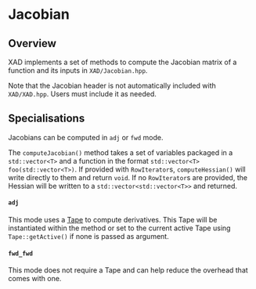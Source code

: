 # Jacobian

## Overview

XAD implements a set of methods to compute the Jacobian matrix of a function and its inputs in `XAD/Jacobian.hpp`.

Note that the Jacobian header is not automatically included with `XAD/XAD.hpp`.
Users must include it as needed.


## Specialisations

Jacobians can be computed in `adj` or `fwd` mode.

The `computeJacobian()` method takes a set of variables packaged in a `std::vector<T>` and a function in the format `std::vector<T> foo(std::vector<T>)`.
If provided with `RowIterator`s, `computeHessian()` will write directly to them and return `void`. If no `RowIterator`s are provided, the Hessian will be written to a `std::vector<std::vector<T>>` and returned.

#### `adj`

This mode uses a [Tape](ref/tape.md) to compute derivatives. This Tape will be instantiated within the method or set to the current active Tape using `Tape::getActive()` if none is passed as argument.

#### `fwd_fwd`

This mode does not require a Tape and can help reduce the overhead that comes with one.
